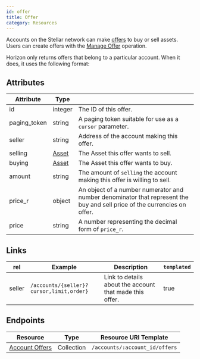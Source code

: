 ```yaml
---
id: offer
title: Offer
category: Resources
---
```


Accounts on the Stellar network can make [offers](http://stellar.org/developers/learn/concepts/exchange/) to buy or sell assets.  Users can create offers with the [Manage Offer](http://stellar.org/developers/learn/concepts/list-of-operations/) operation.

Horizon only returns offers that belong to a particular account.  When it does, it uses the following format:

## Attributes
| Attribute    | Type             |                                                                                                                        |
|--------------|------------------|------------------------------------------------------------------------------------------------------------------------|
| id           | integer           | The ID of this offer. |
| paging_token | string           | A paging token suitable for use as a `cursor` parameter.                                                                |
| seller      | string           | Address of the account making this offer.                                                    |
| selling     | [Asset][]           | The Asset this offer wants to sell.                      |
| buying     | [Asset][] | The Asset this offer wants to buy. |
| amount | string | The amount of `selling` the account making this offer is willing to sell.|
| price_r | object | An object of a number numerator and number denominator that represent the buy and sell price of the currencies on offer.|
| price| string | A number representing the decimal form of `price_r`.|

## Links
| rel          | Example                                                                                           | Description                                                | `templated` |
|--------------|---------------------------------------------------------------------------------------------------|------------------------------------------------------------|-------------|
| seller      | `/accounts/{seller}?cursor,limit,order}`      | Link to details about the account that made this offer. | true        |


## Endpoints

| Resource                 | Type       | Resource URI Template                |
|--------------------------|------------|--------------------------------------|
| [Account Offers][]       | Collection | `/accounts/:account_id/offers`       |


[Account Offers]: ../offers_for_account.md
[Asset]: http://stellar.org/developers/learn/concepts/assets/
